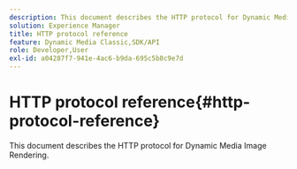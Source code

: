 ```yaml
---
description: This document describes the HTTP protocol for Dynamic Media Image Rendering.
solution: Experience Manager
title: HTTP protocol reference
feature: Dynamic Media Classic,SDK/API
role: Developer,User
exl-id: a04287f7-941e-4ac6-b9da-695c5b8c9e7d
---
```

# HTTP protocol reference{#http-protocol-reference}

This document describes the HTTP protocol for Dynamic Media Image Rendering.

